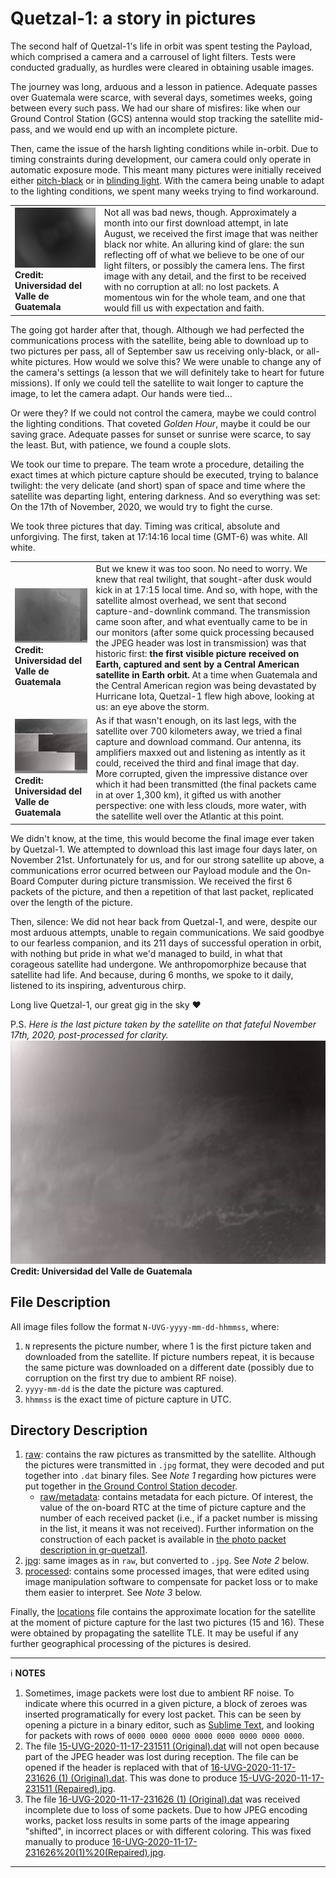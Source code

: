 # Quetzal-1: a story in pictures

The second half of Quetzal-1's life in orbit was spent testing the Payload, which comprised a camera and a carrousel of light filters. Tests were conducted gradually, as hurdles were cleared in obtaining usable images.

The journey was long, arduous and a lesson in patience. Adequate passes over Guatemala were scarce, with several days, sometimes weeks, going between every such pass. We had our share of misfires: like when our Ground Control Station (GCS) antenna would stop tracking the satellite mid-pass, and we would end up with an incomplete picture.

Then, came the issue of the harsh lighting conditions while in-orbit. Due to timing constraints during development, our camera could only operate in automatic exposure mode. This meant many pictures were initially received either [pitch-black](./jpg/4-UVG-2020-09-07-131315.jpg) or in [blinding light](./jpg/1-UVG-2020-07-25-204853.jpg). With the camera being unable to adapt to the lighting conditions, we spent many weeks trying to find workaround.

|||
|-|-|
| <img src="./jpg/3-UVG-2020-08-20-104736 (2).jpg"><br>**Credit: Universidad del Valle de Guatemala** | Not all was bad news, though. Approximately a month into our first download attempt, in late August, we received the first image that was neither black nor white. An alluring kind of glare: the sun reflecting off of what we believe to be one of our light filters, or possibly the camera lens. The first image with any detail, and the first to be received with no corruption at all: no lost packets. A momentous win for the whole team, and one that would fill us with expectation and faith. |

The going got harder after that, though. Although we had perfected the communications process with the satellite, being able to download up to two pictures per pass, all of September saw us receiving only-black, or all-white pictures. How would we solve this? We were unable to change any of the camera's settings (a lesson that we will definitely take to heart for future missions). If only we could tell the satellite to wait longer to capture the image, to let the camera adapt. Our hands were tied...

Or were they? If we could not control the camera, maybe we could control the lighting conditions. That coveted *Golden Hour*, maybe it could be our saving grace. Adequate passes for sunset or sunrise were scarce, to say the least. But, with patience, we found a couple slots.

We took our time to prepare. The team wrote a procedure, detailing the exact times at which picture capture should be executed, trying to balance twilight: the very delicate (and short) span of space and time where the satellite was departing light, entering darkness. And so everything was set: On the 17th of November, 2020, we would try to fight the curse.

We took three pictures that day. Timing was critical, absolute and unforgiving. The first, taken at 17:14:16 local time (GMT-6) was white. All white.

|||
|-|-|
| <img src="./jpg/15-UVG-2020-11-17-231511 (Repaired).jpg"><br>**Credit: Universidad del Valle de Guatemala** | But we knew it was too soon. No need to worry. We knew that real twilight, that sought-after dusk would kick in at 17:15 local time. And so, with hope, with the satellite almost overhead, we sent that second capture-and-downlink command. The transmission came soon after, and what eventually came to be in our monitors (after some quick processing becaused the JPEG header was lost in transmission) was that historic first: **the first visible picture received on Earth, captured and sent by a Central American satellite in Earth orbit.** At a time when Guatemala and the Central American region was being devastated by Hurricane Iota, Quetzal-1 flew high above, looking at us: an eye above the storm. |
| <img src="./jpg/16-UVG-2020-11-17-231626 (1) (Original).jpg"><br>**Credit: Universidad del Valle de Guatemala** | As if that wasn't enough, on its last legs, with the satellite over 700 kilometers away, we tried a final capture and download command. Our antenna, its amplifiers maxxed out and listening as intently as it could, received the third and final image that day. More corrupted, given the impressive distance over which it had been transmitted (the final packets came in at over 1,300 km), it gifted us with another perspective: one with less clouds, more water, with the satellite well over the Atlantic at this point. |

We didn't know, at the time, this would become the final image ever taken by Quetzal-1. We attempted to download this last image four days later, on November 21st. Unfortunately for us, and for our strong satellite up above, a communications error ocurred between our Payload module and the On-Board Computer during picture transmission. We received the first 6 packets of the picture, and then a repetition of that last packet, replicated over the length of the picture.

Then, silence: We did not hear back from Quetzal-1, and were, despite our most arduous attempts, unable to regain communications. We said goodbye to our fearless companion, and its 211 days of successful operation in orbit, with nothing but pride in what we'd managed to build, in what that corageous satellite had undergone. We anthropomorphize because that satellite had life. And because, during 6 months, we spoke to it daily, listened to its inspiring, adventurous chirp.

Long live Quetzal-1, our great gig in the sky :heart:

P.S. *Here is the last picture taken by the satellite on that fateful November 17th, 2020, post-processed for clarity.*
![the-final-picture](./processed/16-UVG-2020-11-17-231626%20(1)%20(Repaired).jpg?raw=true "The final picture taken by Quetzal-1 (processed)")
<br>**Credit: Universidad del Valle de Guatemala**

## File Description

All image files follow the format `N-UVG-yyyy-mm-dd-hhmmss`, where:

1. `N` represents the picture number, where 1 is the first picture taken and downloaded from the satellite. If picture numbers repeat, it is because the same picture was downloaded on a different date (possibly due to corruption on the first try due to ambient RF noise).
2. `yyyy-mm-dd` is the date the picture was captured.
3. `hhmmss` is the exact time of picture capture in UTC.

## Directory Description

1. [raw](./raw/): contains the raw pictures as transmitted by the satellite. Although the pictures were transmitted in `.jpg` format, they were decoded and put together into `.dat` binary files. See *Note 1* regarding how pictures were put together in [the Ground Control Station decoder](https://github.com/danalvarez/gr-quetzal1/blob/master/apps/receiver/write_photo.py).
    * [raw/metadata](./raw/metadata/): contains metadata for each picture. Of interest, the value of the on-board RTC at the time of picture capture and the number of each received packet (i.e., if a packet number is missing in the list, it means it was not received). Further information on the construction of each packet is available in [the photo packet description in gr-quetzal1](https://github.com/danalvarez/gr-quetzal1/tree/master/docs).
2. [jpg](./jpg/): same images as in `raw`, but converted to `.jpg`. See *Note 2* below.
3. [processed](./processed/): contains some processed images, that were edited using image manipulation software to compensate for packet loss or to make them easier to interpret. See *Note 3* below.

Finally, the [locations](./locations.csv) file contains the approximate location for the satellite at the moment of picture capture for the last two pictures (15 and 16). These were obtained by propagating the satellite TLE. It may be useful if any further geographical processing of the pictures is desired.

---
:information_source: **NOTES**

1. Sometimes, image packets were lost due to ambient RF noise. To indicate where this ocurred in a given picture, a block of zeroes was inserted programatically for every lost packet. This can be seen by opening a picture in a binary editor, such as [Sublime Text](https://www.sublimetext.com/), and looking for packets with rows of `0000 0000 0000 0000 0000 0000 0000 0000`. 
2. The file [15-UVG-2020-11-17-231511 (Original).dat](./raw/15-UVG-2020-11-17-231511%20(Original).dat) will not open because part of the JPEG header was lost during reception. The file can be opened if the header is replaced with that of [16-UVG-2020-11-17-231626 (1) (Original).dat](./raw/16-UVG-2020-11-17-231626%20(1)%20(Original).dat). This was done to produce [15-UVG-2020-11-17-231511 (Repaired).jpg](./jpg/15-UVG-2020-11-17-231511%20(Repaired).jpg).
3. The file [16-UVG-2020-11-17-231626 (1) (Original).dat](./raw/16-UVG-2020-11-17-231626%20(1)%20(Original).dat) was received incomplete due to loss of some packets. Due to how JPEG encoding works, packet loss results in some parts of the image appearing "shifted", in incorrect places or with different coloring. This was fixed manually to produce [16-UVG-2020-11-17-231626%20(1)%20(Repaired).jpg](./processed/16-UVG-2020-11-17-231626%20(1)%20(Repaired).jpg).

---